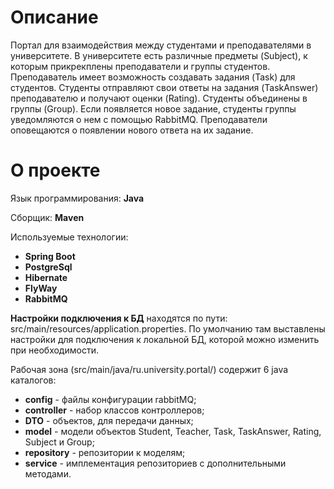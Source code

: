 
# Описание
Портал для взаимодействия между студентами и преподавателями в университете. В университете есть различные предметы (Subject),
к которым прикрекплены преподаватели и группы студентов. Преподаватель имеет возможность
создавать задания (Task) для студентов. Студенты отправляют свои ответы на задания (TaskAnswer)
преподавателю и получают оценки (Rating). Студенты объединены в группы (Group). Если появляется новое 
задание, студенты группы уведомляются о нем с помощью RabbitMQ. Преподаватели оповещаются о появлении нового ответа на их задание.
# О проекте
Язык программирования: **Java**

Сборщик: **Maven**

Используемые технологии:

- **Spring Boot**
- **PostgreSql**
- **Hibernate**
- **FlyWay**
- **RabbitMQ**

**Настройки подключения к БД** находятся по пути: src/main/resources/application.properties. По умолчанию там выставлены настройки для подключения к локальной БД, которой можно изменить при необходимости.

Рабочая зона (src/main/java/ru.university.portal/) содержит 6 java каталогов:

- **config** - файлы конфигурации rabbitMQ;
- **controller** - набор классов контроллеров;
- **DTO** - объектов, для передачи данных;
- **model** - модели объектов Student, Teacher, Task, TaskAnswer, Rating, Subject и Group;
- **repository** - репозитории к моделям;
- **service** - имплементация репозиториев с дополнительными методами.
